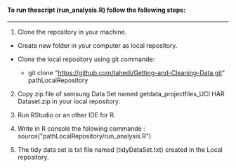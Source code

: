 

#### To run thescript (run_analysis.R) follow the following steps:
---------------------------------------------------------------------

1. Clone the repository in your machine.
  
  * Create new folder in your computer as local repository.
   
  * Clone the local repository using git commande: 
    * git clone "https://github.com/tahedi/Getting-and-Cleaning-Data.git" pathLocalRepository
  
2. Copy zip file of samsung Data Set named getdata_projectfiles_UCI HAR Dataset.zip in your local repository.

3. Run RStudio or an other IDE for R.

4. Write in R console the folowing commande : source("pathLocalRepository/run_analysis.R")

5. The tidy data set is txt file named (tidyDataSet.txt) created in the Local repository.
  
  
